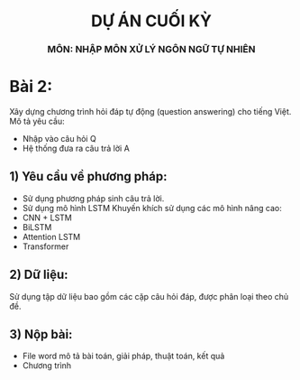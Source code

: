 <div align="center">
  <h1>DỰ ÁN CUỐI KỲ</h1>
  <h3>MÔN: NHẬP MÔN XỬ LÝ NGÔN NGỮ TỰ NHIÊN</h3>
</div>

# Bài 2:

Xây dựng chương trình hỏi đáp tự động (question answering) cho tiếng Việt.
Mô tả yêu cầu:
-	Nhập vào câu hỏi Q 
-	Hệ thống đưa ra câu trả lời A 

## 1)	Yêu cầu về phương pháp:
-	Sử dụng phương pháp sinh câu trả lời.
-	Sử dụng mô hình LSTM
Khuyến khích sử dụng các mô hình nâng cao:
-	CNN + LSTM
-	BiLSTM
-	Attention LSTM
-	Transformer

## 2)	Dữ liệu:
Sử dụng tập dữ liệu bao gồm các cặp câu hỏi đáp, được phân loại theo chủ đề.

## 3)	Nộp bài:
-	File word mô tả bài toán, giải pháp, thuật toán, kết quả
-	Chương trình 
